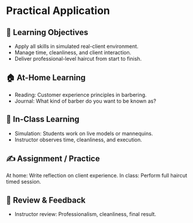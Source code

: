 # Practical Application

## 🎯 Learning Objectives
- Apply all skills in simulated real-client environment.
- Manage time, cleanliness, and client interaction.
- Deliver professional-level haircut from start to finish.

## 🏠 At-Home Learning
- Reading: Customer experience principles in barbering.
- Journal: What kind of barber do you want to be known as?

## 🏫 In-Class Learning
- Simulation: Students work on live models or mannequins.
- Instructor observes time, cleanliness, and execution.

## ✍️ Assignment / Practice
At home: Write reflection on client experience.
In class: Perform full haircut timed session.

## 🧾 Review & Feedback
- Instructor review: Professionalism, cleanliness, final result.
